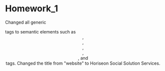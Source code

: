 # Homework_1
Changed all generic <div> tags to semantic elements such as <header>, <nav>, <section>, <article>, <aside>, and <footer> tags.
Changed the title from "website" to Horiseon Social Solution Services.